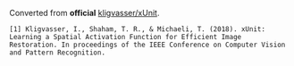 Converted from **official** [kligvasser/xUnit](https://github.com/kligvasser/xUnit/tree/e12a65b42709f3daf02bee761f5e5f9cf87fe0b7).

```
[1] Kligvasser, I., Shaham, T. R., & Michaeli, T. (2018). xUnit: Learning a Spatial Activation Function for Efficient Image Restoration. In proceedings of the IEEE Conference on Computer Vision and Pattern Recognition.
```
